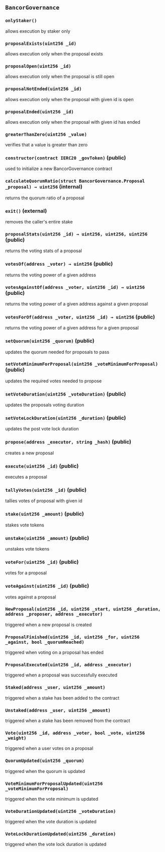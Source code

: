 ## `BancorGovernance`





### `onlyStaker()`

allows execution by staker only



### `proposalExists(uint256 _id)`

allows execution only when the proposal exists




### `proposalOpen(uint256 _id)`

allows execution only when the proposal is still open




### `proposalNotEnded(uint256 _id)`

allows execution only when the proposal with given id is open




### `proposalEnded(uint256 _id)`

allows execution only when the proposal with given id has ended




### `greaterThanZero(uint256 _value)`

verifies that a value is greater than zero





### `constructor(contract IERC20 _govToken)` (public)

used to initialize a new BancorGovernance contract




### `calculateQuorumRatio(struct BancorGovernance.Proposal _proposal) → uint256` (internal)

returns the quorum ratio of a proposal




### `exit()` (external)

removes the caller's entire stake



### `proposalStats(uint256 _id) → uint256, uint256, uint256` (public)

returns the voting stats of a proposal




### `votesOf(address _voter) → uint256` (public)

returns the voting power of a given address




### `votesAgainstOf(address _voter, uint256 _id) → uint256` (public)

returns the voting power of a given address against a given proposal




### `votesForOf(address _voter, uint256 _id) → uint256` (public)

returns the voting power of a given address for a given proposal




### `setQuorum(uint256 _quorum)` (public)

updates the quorum needed for proposals to pass




### `setVoteMinimumForProposal(uint256 _voteMinimumForProposal)` (public)

updates the required votes needed to propose




### `setVoteDuration(uint256 _voteDuration)` (public)

updates the proposals voting duration




### `setVoteLockDuration(uint256 _duration)` (public)

updates the post vote lock duration




### `propose(address _executor, string _hash)` (public)

creates a new proposal




### `execute(uint256 _id)` (public)

executes a proposal




### `tallyVotes(uint256 _id)` (public)

tallies votes of proposal with given id




### `stake(uint256 _amount)` (public)

stakes vote tokens




### `unstake(uint256 _amount)` (public)

unstakes vote tokens




### `voteFor(uint256 _id)` (public)

votes for a proposal




### `voteAgainst(uint256 _id)` (public)

votes against a proposal





### `NewProposal(uint256 _id, uint256 _start, uint256 _duration, address _proposer, address _executor)`

triggered when a new proposal is created




### `ProposalFinished(uint256 _id, uint256 _for, uint256 _against, bool _quorumReached)`

triggered when voting on a proposal has ended




### `ProposalExecuted(uint256 _id, address _executor)`

triggered when a proposal was successfully executed




### `Staked(address _user, uint256 _amount)`

triggered when a stake has been added to the contract




### `Unstaked(address _user, uint256 _amount)`

triggered when a stake has been removed from the contract




### `Vote(uint256 _id, address _voter, bool _vote, uint256 _weight)`

triggered when a user votes on a proposal




### `QuorumUpdated(uint256 _quorum)`

triggered when the quorum is updated




### `VoteMinimumForProposalUpdated(uint256 _voteMinimumForProposal)`

triggered when the vote minimum is updated




### `VoteDurationUpdated(uint256 _voteDuration)`

triggered when the vote duration is updated




### `VoteLockDurationUpdated(uint256 _duration)`

triggered when the vote lock duration is updated




